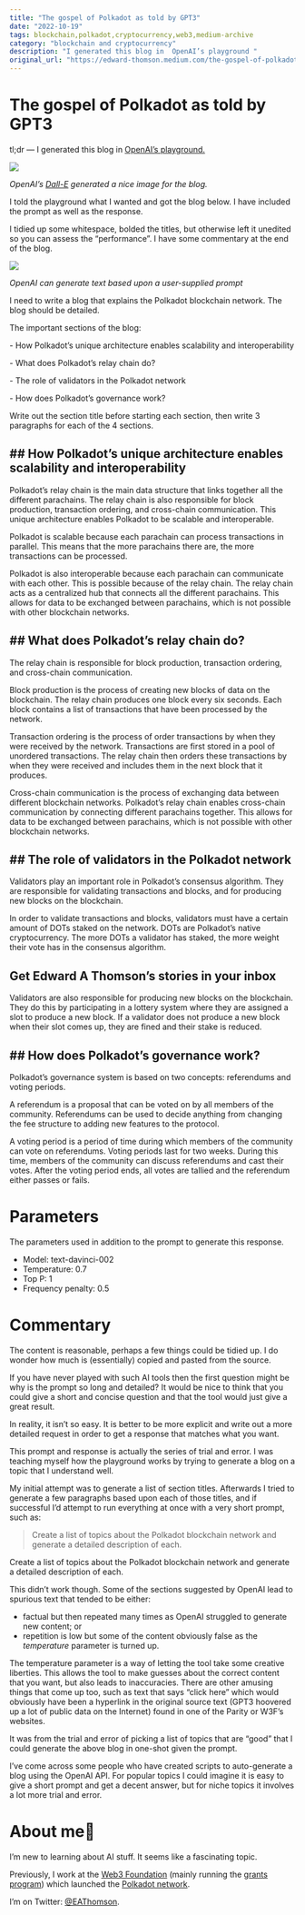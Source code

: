 ```yaml
---
title: "The gospel of Polkadot as told by GPT3"
date: "2022-10-19"
tags: blockchain,polkadot,cryptocurrency,web3,medium-archive
category: "blockchain and cryptocurrency"
description: "I generated this blog in  OpenAI’s playground "
original_url: "https://edward-thomson.medium.com/the-gospel-of-polkadot-as-told-by-gpt3-fe2873fae772"
---
```


# The gospel of Polkadot as told by GPT3

tl;dr — I generated this blog in [OpenAI’s playground.](https://beta.openai.com/)

![](/images/1*-DqXok4p5G1wQtUaFQlVkg.png)

*OpenAI’s [Dall-E](https://openai.com/dall-e-2/) generated a nice image for the blog.*

I told the playground what I wanted and got the blog below. I have included the prompt as well as the response.

I tidied up some whitespace, bolded the titles, but otherwise left it unedited so you can assess the “performance”. I have some commentary at the end of the blog.

![](/images/1*yK1Jmxle1pZCyjEsKjOzGg.png)

*OpenAI can generate text based upon a user-supplied prompt*

I need to write a blog that explains the Polkadot blockchain network. The blog should be detailed.

The important sections of the blog:

\- How Polkadot’s unique architecture enables scalability and interoperability

\- What does Polkadot’s relay chain do?

\- The role of validators in the Polkadot network

\- How does Polkadot’s governance work?

Write out the section title before starting each section, then write 3 paragraphs for each of the 4 sections.

## \## How Polkadot’s unique architecture enables scalability and interoperability

Polkadot’s relay chain is the main data structure that links together all the different parachains. The relay chain is also responsible for block production, transaction ordering, and cross-chain communication. This unique architecture enables Polkadot to be scalable and interoperable.

Polkadot is scalable because each parachain can process transactions in parallel. This means that the more parachains there are, the more transactions can be processed.

Polkadot is also interoperable because each parachain can communicate with each other. This is possible because of the relay chain. The relay chain acts as a centralized hub that connects all the different parachains. This allows for data to be exchanged between parachains, which is not possible with other blockchain networks.

## \## What does Polkadot’s relay chain do?

The relay chain is responsible for block production, transaction ordering, and cross-chain communication.

Block production is the process of creating new blocks of data on the blockchain. The relay chain produces one block every six seconds. Each block contains a list of transactions that have been processed by the network.

Transaction ordering is the process of order transactions by when they were received by the network. Transactions are first stored in a pool of unordered transactions. The relay chain then orders these transactions by when they were received and includes them in the next block that it produces.

Cross-chain communication is the process of exchanging data between different blockchain networks. Polkadot’s relay chain enables cross-chain communication by connecting different parachains together. This allows for data to be exchanged between parachains, which is not possible with other blockchain networks.

## \## The role of validators in the Polkadot network

Validators play an important role in Polkadot’s consensus algorithm. They are responsible for validating transactions and blocks, and for producing new blocks on the blockchain.

In order to validate transactions and blocks, validators must have a certain amount of DOTs staked on the network. DOTs are Polkadot’s native cryptocurrency. The more DOTs a validator has staked, the more weight their vote has in the consensus algorithm.

## Get Edward A Thomson’s stories in your inbox

Validators are also responsible for producing new blocks on the blockchain. They do this by participating in a lottery system where they are assigned a slot to produce a new block. If a validator does not produce a new block when their slot comes up, they are fined and their stake is reduced.

## \## How does Polkadot’s governance work?

Polkadot’s governance system is based on two concepts: referendums and voting periods.

A referendum is a proposal that can be voted on by all members of the community. Referendums can be used to decide anything from changing the fee structure to adding new features to the protocol.

A voting period is a period of time during which members of the community can vote on referendums. Voting periods last for two weeks. During this time, members of the community can discuss referendums and cast their votes. After the voting period ends, all votes are tallied and the referendum either passes or fails.

# Parameters

The parameters used in addition to the prompt to generate this response.

-   Model: text-davinci-002
-   Temperature: 0.7
-   Top P: 1
-   Frequency penalty: 0.5

# Commentary

The content is reasonable, perhaps a few things could be tidied up. I do wonder how much is (essentially) copied and pasted from the source.

If you have never played with such AI tools then the first question might be why is the prompt so long and detailed? It would be nice to think that you could give a short and concise question and that the tool would just give a great result.

In reality, it isn’t so easy. It is better to be more explicit and write out a more detailed request in order to get a response that matches what you want.

This prompt and response is actually the series of trial and error. I was teaching myself how the playground works by trying to generate a blog on a topic that I understand well.

My initial attempt was to generate a list of section titles. Afterwards I tried to generate a few paragraphs based upon each of those titles, and if successful I’d attempt to run everything at once with a very short prompt, such as:

> Create a list of topics about the Polkadot blockchain network and generate a detailed description of each.

Create a list of topics about the Polkadot blockchain network and generate a detailed description of each.

This didn’t work though. Some of the sections suggested by OpenAI lead to spurious text that tended to be either:

-   factual but then repeated many times as OpenAI struggled to generate new content; or
-   repetition is low but some of the content obviously false as the *temperature* parameter is turned up.

The temperature parameter is a way of letting the tool take some creative liberties. This allows the tool to make guesses about the correct content that you want, but also leads to inaccuracies. There are other amusing things that come up too, such as text that says “click here” which would obviously have been a hyperlink in the original source text (GPT3 hoovered up a lot of public data on the Internet) found in one of the Parity or W3F’s websites.

It was from the trial and error of picking a list of topics that are “good” that I could generate the above blog in one-shot given the prompt.

I’ve come across some people who have created scripts to auto-generate a blog using the OpenAI API. For popular topics I could imagine it is easy to give a short prompt and get a decent answer, but for niche topics it involves a lot more trial and error.

# About me🎯

I’m new to learning about AI stuff. It seems like a fascinating topic.

Previously, I work at the [Web3 Foundation](https://web3.foundation/) (mainly running the [grants program](http://grants.web3.foundation/)) which launched the [Polkadot network](https://polkadot.network/).

I’m on Twitter: [@EAThomson](https://twitter.com/EAThomson).